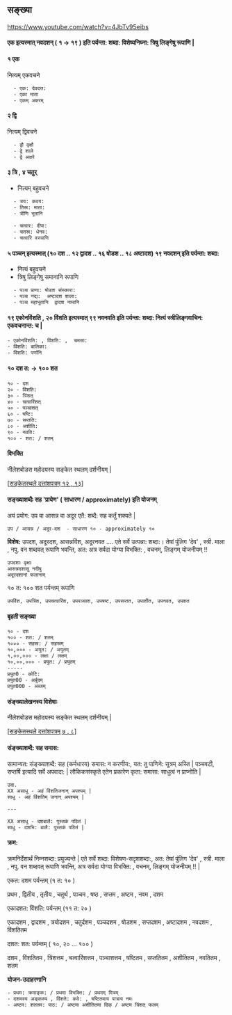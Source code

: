 ## सङ्ख्या

https://www.youtube.com/watch?v=4JbTv95eibs

#### एक इत्यस्मात् नवदशन् ( १  -> १९  ) इति पर्यन्ता: शब्दा: विशेष्यनिघ्ना: त्रिषु लिङ्गेषु रूपाणि |

#### १ एक

नित्यम् एकवचने

```
  - एक: देवदत्त:
  - एका माता
  - एकम् अक्षरम्
```

#### २ द्वि

नित्यम् द्विवचने

```
  - द्वौ वृक्षौ
  - द्वे शाले
  - द्वे अक्षरे
```

#### ३ त्रि , ४ चतुर्

- नित्यम् बहुवचने

```
  - त्रय: कवय:
  - तिस्र: माता:
  - त्रीणि भूतानि

  - चत्वार: दीपा:
  - चतस्र: धेनव:
  - चत्वारि वस्त्राणि
```

#### ५ पञ्चन् इत्यस्मात् (१० दश .. १२ द्वादश .. १६ षोडश .. १८ अष्टादश) **१९ नवदशन्** इति पर्यन्ता: शब्दा:

- नित्यं बहुवचने
- त्रिषु लिङ्गेषु समानानि रूपाणि

```
  - पञ्च प्राणा: षोडश संस्कारा:
  - पञ्च नद्य:  अष्टादश शाला:
  - पञ्च महाभूतानि  द्वादश नामानि
```

#### १९ एकोनविंशति , २० विंशति इत्यस्मात् ९९ नवनवति इति पर्यन्ता: शब्दा: नित्यं स्त्रीलिङ्गवाचिन: एकवचनान्त: च |

```
- एकोनविंशति: , विंशति: ,  चमसा:
- विंशति: बालिका:
- विंशति: पर्णानि
```

#### १० दश त: -> १०० शत

```
१० - दश
२० - विंशति:
३० - त्रिंशत्
४० - चत्वारिंशत्
५० - पञ्चाशत्
६० - षष्टि:
७० - सप्तति:
८० - अशीति:
९० - नवति:
१०० - शत: / शतम्
```

#### विभक्ति

नीलेशबोडस महोदयस्य सङ्केत स्थलम् दर्शनीयम् |

[[सङ्केतस्थले दत्तांशपत्रम् १२ , १३](https://drive.google.com/file/d/1uyjkrTsjYal5QfO-LraPpPFB5UIkgQ_n/view)]


#### सङ्ख्याशब्दैः सह 'प्रायेण' ( साधारण / approximately) इति योजनम् 

अयं प्रयोग: उप वा आसन्न वा अदूर एतै: शब्दै: सह कर्तुं शक्यते | 

```
उप / आसन्न / अदूर-दश  - साधारण १० - approximately १०
```

**विशेष:** उपदश, अदूरदश, आसन्नविंश, अदूरनवत   .... एते सर्वे उत्पन्ना: शब्दा:।  तेषां पुंलिग 'देव' , स्त्री. माला , नपु. वन शब्दवत् रूपाणि भवन्ति,
अत: अत्र सर्वदा योग्या विभक्ति: , वचनम्, लिङ्गम् योजनीयम् !!

```
उपदशाः वृक्षाः
आसन्नदशासु नदीषु
अदूरदशानां फलानाम्
```

१० त: १०० शत पर्यन्तम् रूपाणि

```
उपविंश, उपत्रिंश, उपचत्वारिंश, उपपञ्चाश, उपषष्ट, उपसप्तत, उपाशीत, उपनवत, उपशत
```

#### बृहती सङ्ख्या

```
१० - दश
१०० - शत: / शतम्
१००० - सहस्र: / सहस्रम्
१०,००० - अयुत: / अयुतम्
१,००,००० - लक्षा / लक्षम्
१०,००,००० - प्रयुत: / प्रयुतम्
-----
प्रयुत0 - कोटि:
प्रयुत00 - अर्बुदम्
प्रयुत000 - अब्जम्
```

#### संङ्ख्यालेखनस्य विशेषाः

नीलेशबोडस महोदयस्य सङ्केत स्थलम् दर्शनीयम् |

[[सङ्केतस्थले दत्तांशपत्रम् ७ , ८](https://drive.google.com/file/d/1uyjkrTsjYal5QfO-LraPpPFB5UIkgQ_n/view)]

#### संङ्ख्याशब्दै: सह समास:

सामान्यत: संङ्ख्याशब्दै: सह (कर्मधारय) समास: न करणीय:, यत: तु पाणिने: सूत्रम् अस्ति |
पञ्चवटी, सप्तर्षि इत्यादि सर्वे अपवादा: | लौकिकसंस्कृते एतेन प्रकारेण कृता: समासा: साधुत्वं न प्राप्नोति |

```
उदा.
XX असाधु - अहं विंशतिजनान् अपश्यम् |
साधु - अहं विंशतिम् जनान् अपश्यम् |

---

XX असाधु - दशबालै: पुस्तकं पठितं |
साधु - दशभि: बालै: पुस्तकं पठितं |
```

#### क्रम:

क्रमनिर्देशार्थं निम्नशब्दा: प्रयुज्यन्ते | एते सर्वे शब्दा: विशेषण-सदृशशब्दा:, अत: तेषां पुंलिग 'देव' , स्त्री. माला , नपु. वन शब्दवत् रूपाणि भवन्ति, अत्र सर्वदा योग्या विभक्ति: , वचनम्, लिङ्गम् योजनीयम् !! |

एकत: दशम पर्यन्तम्  (१ त: १० )
<div id="1to10" class="tabular">प्रथम , द्वितीय , तृतीय , चतुर्थ , पञ्चम , षष्ठ , सप्तम , अष्टम , नवम , दशम </div>

एकादशत: विंशति: पर्यन्तम्  (११ त: २० )
<div id="11to20" class="tabular"> एकादशम , द्वादशम , त्रयोदशम , चतुर्दशम , पञ्चदशम , षोडशम , सप्तदशम , अष्टादशम , नवदशम , विंशतितम </div>

दशत: शत: पर्यन्तम् ( १०, २० ... १०० )
<div id="10to100" class="tabular">दशम , विंशतितम , त्रिंशत्तम , चत्वारिंशत्तम , पञ्चाशत्तम , षष्टितम , सप्ततितम , अशीतितम , नवतितम , शतम </div>


**योजन-उदाहरणानि**

```
- प्रथम: क्रमाङ्क: / प्रथमा विभक्ति: / प्रथमम् मित्रम्
- दशमस्य अङ्कस्य , विंशते: कवे: , षष्टितमाय पात्राय नमः
- अष्टम: शततम: पाठ: / अष्टमा अशीतितमा दिक् / अष्टम त्रिंशत् फलम्
```
